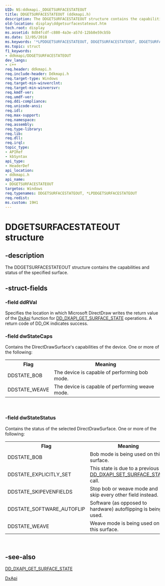 ```yaml
---
UID: NS:ddkmapi._DDGETSURFACESTATEOUT
title: DDGETSURFACESTATEOUT (ddkmapi.h)
description: The DDGETSURFACESTATEOUT structure contains the capabilities and status of the specified surface.
old-location: display\ddgetsurfacestateout.htm
tech.root: display
ms.assetid: 8d84fcdf-c880-4a3e-a57d-12bb8e59cb5b
ms.date: 12/05/2018
ms.keywords: '*LPDDGETSURFACESTATEOUT, DDGETSURFACESTATEOUT, DDGETSURFACESTATEOUT structure [Display Devices], LPDDGETSURFACESTATEOUT, LPDDGETSURFACESTATEOUT structure pointer [Display Devices], ddkmapi/DDGETSURFACESTATEOUT, ddkmapi/LPDDGETSURFACESTATEOUT, ddstrcts_bfeeac46-f803-48ee-aac4-39cb4781f925.xml, display.ddgetsurfacestateout'
ms.topic: struct
f1_keywords:
- ddkmapi/DDGETSURFACESTATEOUT
dev_langs:
- c++
req.header: ddkmapi.h
req.include-header: Ddkmapi.h
req.target-type: Windows
req.target-min-winverclnt: 
req.target-min-winversvr: 
req.kmdf-ver: 
req.umdf-ver: 
req.ddi-compliance: 
req.unicode-ansi: 
req.idl: 
req.max-support: 
req.namespace: 
req.assembly: 
req.type-library: 
req.lib: 
req.dll: 
req.irql: 
topic_type:
- APIRef
- kbSyntax
api_type:
- HeaderDef
api_location:
- ddkmapi.h
api_name:
- DDGETSURFACESTATEOUT
targetos: Windows
req.typenames: DDGETSURFACESTATEOUT, *LPDDGETSURFACESTATEOUT
req.redist: 
ms.custom: 19H1
---
```


# DDGETSURFACESTATEOUT structure


## -description


The DDGETSURFACESTATEOUT structure contains the capabilities and status of the specified surface. 


## -struct-fields




### -field ddRVal

Specifies the location in which Microsoft DirectDraw writes the return value of the <a href="https://docs.microsoft.com/windows-hardware/drivers/ddi/content/dxapi/nf-dxapi-dxapi">DxApi</a> function for <a href="https://docs.microsoft.com/previous-versions/windows/hardware/drivers/ff550673(v=vs.85)">DD_DXAPI_GET_SURFACE_STATE</a> operations. A return code of DD_OK indicates success.


### -field dwStateCaps

Contains the DirectDrawSurface's capabilities of the device. One or more of the following:

<table>
<tr>
<th>Flag</th>
<th>Meaning</th>
</tr>
<tr>
<td>
DDSTATE_BOB

</td>
<td>
The device is capable of performing bob mode.

</td>
</tr>
<tr>
<td>
DDSTATE_WEAVE

</td>
<td>
The device is capable of performing weave mode.

</td>
</tr>
</table>
 


### -field dwStateStatus

Contains the status of the selected DirectDrawSurface. One or more of the following:

<table>
<tr>
<th>Flag</th>
<th>Meaning</th>
</tr>
<tr>
<td>
DDSTATE_BOB

</td>
<td>
Bob mode is being used on this surface.

</td>
</tr>
<tr>
<td>
DDSTATE_EXPLICITLY_SET

</td>
<td>
This state is due to a previous <a href="https://docs.microsoft.com/previous-versions/windows/hardware/drivers/ff551504(v=vs.85)">DD_DXAPI_SET_SURFACE_STATE</a> call.

</td>
</tr>
<tr>
<td>
DDSTATE_SKIPEVENFIELDS

</td>
<td>
Stop bob or weave mode and skip every other field instead.

</td>
</tr>
<tr>
<td>
DDSTATE_SOFTWARE_AUTOFLIP

</td>
<td>
Software (as opposed to hardware) autoflipping is being used.

</td>
</tr>
<tr>
<td>
DDSTATE_WEAVE

</td>
<td>
Weave mode is being used on this surface.

</td>
</tr>
</table>
 


## -see-also




<a href="https://docs.microsoft.com/previous-versions/windows/hardware/drivers/ff550673(v=vs.85)">DD_DXAPI_GET_SURFACE_STATE</a>



<a href="https://docs.microsoft.com/windows-hardware/drivers/ddi/content/dxapi/nf-dxapi-dxapi">DxApi</a>
 

 


